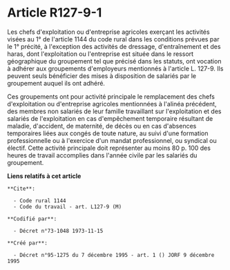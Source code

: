 # Article R127-9-1

Les chefs d'exploitation ou d'entreprise agricoles exerçant les activités visées au 1° de l'article 1144 du code rural dans
les conditions prévues par le 1° précité, à l'exception des activités de dressage, d'entraînement et des haras, dont
l'exploitation ou l'entreprise est située dans le ressort géographique du groupement tel que précisé dans les statuts, ont
vocation à adhérer aux groupements d'employeurs mentionnés à l'article L. 127-9. Ils peuvent seuls bénéficier des mises à
disposition de salariés par le groupement auquel ils ont adhéré.

Ces groupements ont pour activité principale le remplacement des chefs d'exploitation ou d'entreprise agricoles mentionnées à
l'alinéa précédent, des membres non salariés de leur famille travaillant sur l'exploitation et des salariés de l'exploitation
en cas d'empêchement temporaire résultant de maladie, d'accident, de maternité, de décès ou en cas d'absences temporaires
liées aux congés de toute nature, au suivi d'une formation professionnelle ou à l'exercice d'un mandat professionnel, ou
syndical ou électif. Cette activité principale doit représenter au moins 80 p. 100 des heures de travail accomplies dans
l'année civile par les salariés du groupement.

**Liens relatifs à cet article**

	**Cite**:

	  - Code rural 1144
	  - Code du travail - art. L127-9 (M)

	**Codifié par**:

	  - Décret n°73-1048 1973-11-15

	**Créé par**:

	  - Décret n°95-1275 du 7 décembre 1995 - art. 1 () JORF 9 décembre 1995

